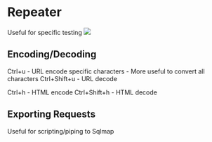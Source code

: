 # Repeater
Useful for specific testing
![](RepeaterCapture.png)

## Encoding/Decoding
Ctrl+u - URL encode specific characters - More useful to convert all characters
Ctrl+Shift+u - URL decode

Ctrl+h - HTML encode
Ctrl+Shift+h - HTML decode

## Exporting Requests
Useful for scripting/piping to Sqlmap
